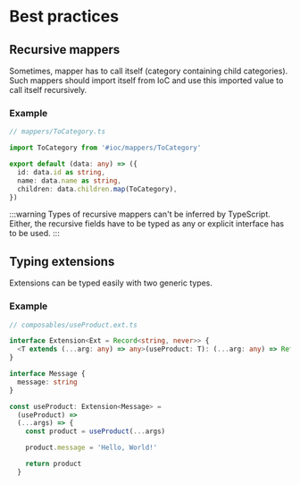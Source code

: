 # Best practices

## Recursive mappers

Sometimes, mapper has to call itself (category containing child categories). Such mappers should import itself from IoC and use this imported value to call itself recursively.

### Example

```typescript
// mappers/ToCategory.ts

import ToCategory from '#ioc/mappers/ToCategory'

export default (data: any) => ({
  id: data.id as string,
  name: data.name as string,
  children: data.children.map(ToCategory),
})
```

:::warning
Types of recursive mappers can't be inferred by TypeScript. Either, the recursive fields have to be typed as any or explicit interface has to be used.
:::

## Typing extensions

Extensions can be typed easily with two generic types.

### Example

```typescript
// composables/useProduct.ext.ts

interface Extension<Ext = Record<string, never>> {
  <T extends (...arg: any) => any>(useProduct: T): (...arg: any) => ReturnType<T> & Ext
}

interface Message {
  message: string
}

const useProduct: Extension<Message> =
  (useProduct) =>
  (...args) => {
    const product = useProduct(...args)

    product.message = 'Hello, World!'

    return product
  }
```
